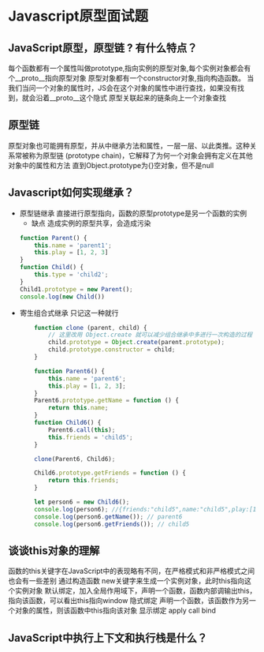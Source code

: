 # Javascript原型面试题
## JavaScript原型，原型链 ? 有什么特点？

每个函数都有一个属性叫做prototype,指向实例的原型对象,每个实例对象都会有个__proto__指向原型对象
原型对象都有一个constructor对象,指向构造函数。
当我们当问一个对象的属性时，JS会在这个对象的属性中进行查找，如果没有找到，就会沿着__proto__这个隐式
原型关联起来的链条向上一个对象查找

## 原型链

原型对象也可能拥有原型，并从中继承方法和属性，一层一层、以此类推。这种关系常被称为原型链 (prototype chain)，它解释了为何一个对象会拥有定义在其他对象中的属性和方法
直到Object.prototype为{}空对象，但不是null

## Javascript如何实现继承？
- 原型链继承
    直接进行原型指向，函数的原型prototype是另一个函数的实例
    - 缺点
        造成实例的原型共享，会造成污染
    ```javascript
    function Parent() {
        this.name = 'parent1';
        this.play = [1, 2, 3]
    }
    function Child() {
        this.type = 'child2';
    }
    Child1.prototype = new Parent();
    console.log(new Child())
    ```
- 寄生组合式继承 只记这一种就行
    ```javascript
        function clone (parent, child) {
            // 这里改用 Object.create 就可以减少组合继承中多进行一次构造的过程
            child.prototype = Object.create(parent.prototype);
            child.prototype.constructor = child;
        }

        function Parent6() {
            this.name = 'parent6';
            this.play = [1, 2, 3];
        }
        Parent6.prototype.getName = function () {
            return this.name;
        }
        function Child6() {
            Parent6.call(this);
            this.friends = 'child5';
        }

        clone(Parent6, Child6);

        Child6.prototype.getFriends = function () {
            return this.friends;
        }

        let person6 = new Child6();
        console.log(person6); //{friends:"child5",name:"child5",play:[1,2,3],__proto__:Parent6}
        console.log(person6.getName()); // parent6
        console.log(person6.getFriends()); // child5
    ```
## 谈谈this对象的理解
函数的this关键字在JavaScript中的表现略有不同，在严格模式和非严格模式之间也会有一些差别
通过构造函数 new关键字来生成一个实例对象，此时this指向这个实例对象
默认绑定，加入全局作用域下，声明一个函数，函数内部调输出this，指向该函数，可以看出this指向window
隐式绑定 声明一个函数，该函数作为另一个对象的属性，则该函数中this指向该对象
显示绑定 apply call bind


## JavaScript中执行上下文和执行栈是什么？


